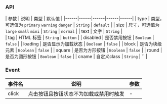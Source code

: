 ### API

| 参数 | 说明 | 类型 | 默认值 | 
|------|------|------|------|------|
| type | 类型，可选值为 `primary` `warning` `danger` | `String` | `default` | 
| size | 尺寸，可选值为 `large` `small` `mini` | `String` | `normal` | 
| text | 文字 | `String` |  
| tag | HTML 标签 | `String` | `button` | 
| disabled | 是否禁用按钮 | `Boolean` | `false` | 
| loading | 是否显示为加载状态 | `Boolean` | `false` | 
| block | 是否为块级元素 | `Boolean` | `false` | 
| square | 是否为方形按钮 | `Boolean` | `false` | 
| round | 是否为圆形按钮 | `Boolean` | `false` | 
| cname | 自定义class | `String` | `` | 

### Event

| 事件名 | 说明 | 参数 |
|------|------|------|
| click | 点击按钮且按钮状态不为加载或禁用时触发 | - |
